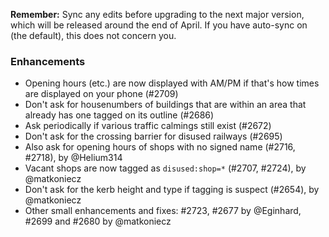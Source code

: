 **Remember:** Sync any edits before upgrading to the next major version, which will be released around the end of April. If you have auto-sync on (the default), this does not concern you.

### Enhancements

- Opening hours (etc.) are now displayed with AM/PM if that's how times are displayed on your phone (#2709)
- Don't ask for housenumbers of buildings that are within an area that already has one tagged on its outline (#2686)
- Ask periodically if various traffic calmings still exist (#2672)
- Don't ask for the crossing barrier for disused railways (#2695)
- Also ask for opening hours of shops with no signed name (#2716, #2718), by @Helium314
- Vacant shops are now tagged as `disused:shop=*` (#2707, #2724), by @matkoniecz
- Don't ask for the kerb height and type if tagging is suspect (#2654), by @matkoniecz
- Other small enhancements and fixes: #2723, #2677 by @Eginhard, #2699 and #2680 by @matkoniecz
